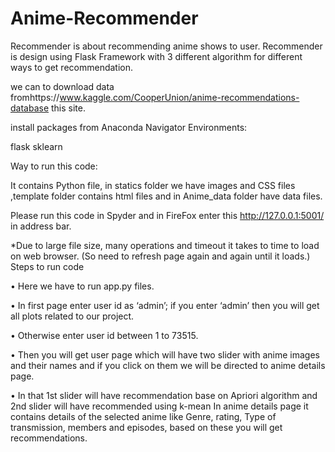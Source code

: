 # Anime-Recommender

Recommender is about recommending anime shows to user. 
Recommender is design using Flask Framework with 3 different algorithm for different ways to get recommendation.


we can to download data fromhttps://www.kaggle.com/CooperUnion/anime-recommendations-database this site.

install packages from Anaconda Navigator Environments:

flask
sklearn

Way to run this code:

It contains Python file, in statics folder we have images and CSS files ,template folder contains html files and in Anime_data folder have data files.

Please run this code in Spyder and in FireFox enter this  http://127.0.0.1:5001/ in address bar.

*Due to large file size, many operations and timeout it takes to time to load on web browser.
 (So need to refresh page again and again until it loads.) 
Steps to run code

•	Here we have to run app.py files.

•	In first page enter user id as ‘admin’; if you enter ‘admin’ then you will get all plots related to our project.

•	Otherwise enter user id between 1 to 73515.

•	Then you will get user page which will have two slider with anime images  and their names and if you click on them we will be directed to anime details page.

•	In that 1st slider will have recommendation base on Apriori algorithm and 2nd slider will have recommended using k-mean 
In anime details page it contains details of the selected anime like Genre, rating, Type of transmission, members and episodes, based on these you will get recommendations.

